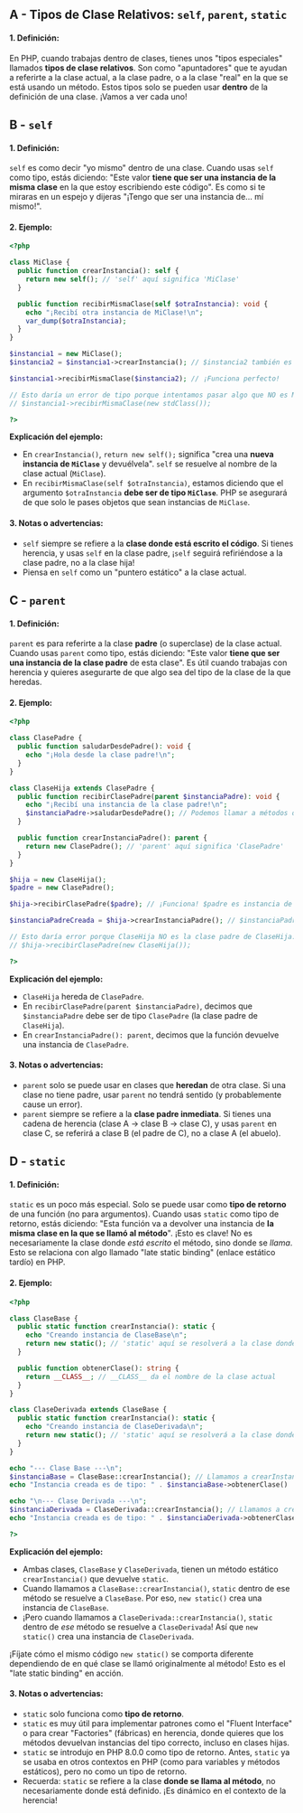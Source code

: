 ## A - Tipos de Clase Relativos: `self`, `parent`, `static`

#### 1. **Definición:**

En PHP, cuando trabajas dentro de clases, tienes unos "tipos especiales" llamados **tipos de clase relativos**. Son como "apuntadores" que te ayudan a referirte a la clase actual, a la clase padre, o a la clase "real" en la que se está usando un método. Estos tipos solo se pueden usar **dentro** de la definición de una clase. ¡Vamos a ver cada uno!

## B - `self`

#### 1. **Definición:**

`self` es como decir "yo mismo" dentro de una clase. Cuando usas `self` como tipo, estás diciendo: "Este valor **tiene que ser una instancia de la misma clase** en la que estoy escribiendo este código". Es como si te miraras en un espejo y dijeras "¡Tengo que ser una instancia de... mí mismo!".

#### 2. **Ejemplo:**

```php
<?php

class MiClase {
  public function crearInstancia(): self {
    return new self(); // 'self' aquí significa 'MiClase'
  }

  public function recibirMismaClase(self $otraInstancia): void {
    echo "¡Recibí otra instancia de MiClase!\n";
    var_dump($otraInstancia);
  }
}

$instancia1 = new MiClase();
$instancia2 = $instancia1->crearInstancia(); // $instancia2 también es de tipo MiClase

$instancia1->recibirMismaClase($instancia2); // ¡Funciona perfecto!

// Esto daría un error de tipo porque intentamos pasar algo que NO es MiClase:
// $instancia1->recibirMismaClase(new stdClass());

?>
```

**Explicación del ejemplo:**

- En `crearInstancia()`, `return new self();` significa "crea una **nueva instancia de `MiClase`** y devuélvela". `self` se resuelve al nombre de la clase actual (`MiClase`).
- En `recibirMismaClase(self $otraInstancia)`, estamos diciendo que el argumento `$otraInstancia` **debe ser de tipo `MiClase`**. PHP se asegurará de que solo le pases objetos que sean instancias de `MiClase`.

#### 3. **Notas o advertencias:**

- `self` siempre se refiere a la **clase donde está escrito el código**. Si tienes herencia, y usas `self` en la clase padre, ¡`self` seguirá refiriéndose a la clase padre, no a la clase hija!
- Piensa en `self` como un "puntero estático" a la clase actual.

## C - `parent`

#### 1. **Definición:**

`parent` es para referirte a la clase **padre** (o superclase) de la clase actual. Cuando usas `parent` como tipo, estás diciendo: "Este valor **tiene que ser una instancia de la clase padre** de esta clase". Es útil cuando trabajas con herencia y quieres asegurarte de que algo sea del tipo de la clase de la que heredas.

#### 2. **Ejemplo:**

```php
<?php

class ClasePadre {
  public function saludarDesdePadre(): void {
    echo "¡Hola desde la clase padre!\n";
  }
}

class ClaseHija extends ClasePadre {
  public function recibirClasePadre(parent $instanciaPadre): void {
    echo "¡Recibí una instancia de la clase padre!\n";
    $instanciaPadre->saludarDesdePadre(); // Podemos llamar a métodos de la clase padre
  }

  public function crearInstanciaPadre(): parent {
    return new ClasePadre(); // 'parent' aquí significa 'ClasePadre'
  }
}

$hija = new ClaseHija();
$padre = new ClasePadre();

$hija->recibirClasePadre($padre); // ¡Funciona! $padre es instancia de ClasePadre (la padre de ClaseHija)

$instanciaPadreCreada = $hija->crearInstanciaPadre(); // $instanciaPadreCreada es de tipo ClasePadre

// Esto daría error porque ClaseHija NO es la clase padre de ClaseHija:
// $hija->recibirClasePadre(new ClaseHija());

?>
```

**Explicación del ejemplo:**

- `ClaseHija` hereda de `ClasePadre`.
- En `recibirClasePadre(parent $instanciaPadre)`, decimos que `$instanciaPadre` debe ser de tipo `ClasePadre` (la clase padre de `ClaseHija`).
- En `crearInstanciaPadre(): parent`, decimos que la función devuelve una instancia de `ClasePadre`.

#### 3. **Notas o advertencias:**

- `parent` solo se puede usar en clases que **heredan** de otra clase. Si una clase no tiene padre, usar `parent` no tendrá sentido (y probablemente cause un error).
- `parent` siempre se refiere a la **clase padre inmediata**. Si tienes una cadena de herencia (clase A -> clase B -> clase C), y usas `parent` en clase C, se referirá a clase B (el padre de C), no a clase A (el abuelo).

## D - `static`

#### 1. **Definición:**

`static` es un poco más especial. Solo se puede usar como **tipo de retorno** de una función (no para argumentos). Cuando usas `static` como tipo de retorno, estás diciendo: "Esta función va a devolver una instancia de **la misma clase en la que se llamó al método**". ¡Esto es clave! No es necesariamente la clase donde _está escrito_ el método, sino donde se _llama_. Esto se relaciona con algo llamado "late static binding" (enlace estático tardío) en PHP.

#### 2. **Ejemplo:**

```php
<?php

class ClaseBase {
  public static function crearInstancia(): static {
    echo "Creando instancia de ClaseBase\n";
    return new static(); // 'static' aquí se resolverá a la clase donde SE LLAME al método
  }

  public function obtenerClase(): string {
    return __CLASS__; // __CLASS__ da el nombre de la clase actual
  }
}

class ClaseDerivada extends ClaseBase {
  public static function crearInstancia(): static {
    echo "Creando instancia de ClaseDerivada\n";
    return new static(); // 'static' aquí se resolverá a la clase donde SE LLAME al método (¡que podría ser ClaseDerivada!)
  }
}

echo "--- Clase Base ---\n";
$instanciaBase = ClaseBase::crearInstancia(); // Llamamos a crearInstancia() en ClaseBase
echo "Instancia creada es de tipo: " . $instanciaBase->obtenerClase() . "\n"; // Será ClaseBase

echo "\n--- Clase Derivada ---\n";
$instanciaDerivada = ClaseDerivada::crearInstancia(); // Llamamos a crearInstancia() en ClaseDerivada
echo "Instancia creada es de tipo: " . $instanciaDerivada->obtenerClase() . "\n"; // ¡Será ClaseDerivada!

?>
```

**Explicación del ejemplo:**

- Ambas clases, `ClaseBase` y `ClaseDerivada`, tienen un método estático `crearInstancia()` que devuelve `static`.
- Cuando llamamos a `ClaseBase::crearInstancia()`, `static` dentro de ese método se resuelve a `ClaseBase`. Por eso, `new static()` crea una instancia de `ClaseBase`.
- ¡Pero cuando llamamos a `ClaseDerivada::crearInstancia()`, `static` dentro de _ese_ método se resuelve a `ClaseDerivada`! Así que `new static()` crea una instancia de `ClaseDerivada`.

¡Fíjate cómo el mismo código `new static()` se comporta diferente dependiendo de en qué clase se llamó originalmente al método! Esto es el "late static binding" en acción.

#### 3. **Notas o advertencias:**

- `static` solo funciona como **tipo de retorno**.
- `static` es muy útil para implementar patrones como el "Fluent Interface" o para crear "Factories" (fábricas) en herencia, donde quieres que los métodos devuelvan instancias del tipo correcto, incluso en clases hijas.
- `static` se introdujo en PHP 8.0.0 como tipo de retorno. Antes, `static` ya se usaba en otros contextos en PHP (como para variables y métodos estáticos), pero no como un tipo de retorno.
- Recuerda: `static` se refiere a la clase **donde se llama al método**, no necesariamente donde está definido. ¡Es dinámico en el contexto de la herencia!
